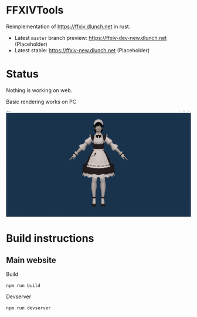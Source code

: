 # FFXIVTools

Reimplementation of <https://ffxiv.dlunch.net> in rust.

- Latest `master` branch preview: <https://ffxiv-dev-new.dlunch.net> (Placeholder)
- Latest stable: <https://ffxiv-new.dlunch.net> (Placeholder)

# Status

Nothing is working on web.

Basic rendering works on PC

![](https://github.com/dlunch/FFXIVTools/raw/master/screenshots/200521.png)

# Build instructions

## Main website

Build

```
npm run build
```

Devserver

```
npm run devserver
```
